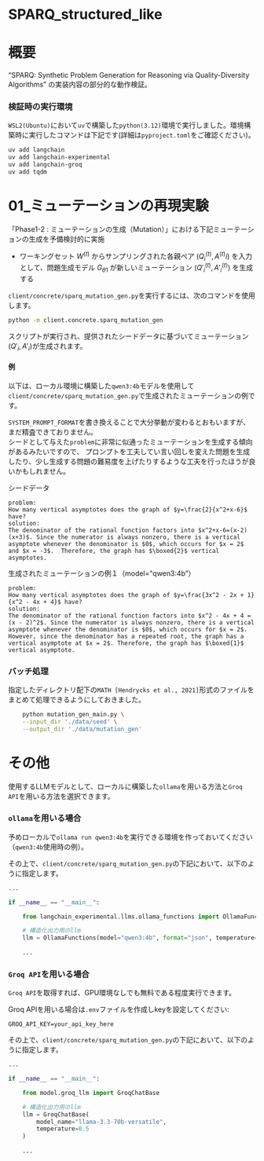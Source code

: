 # SPARQ_structured_like 

# 概要
“SPARQ: Synthetic Problem Generation for Reasoning via Quality-Diversity Algorithms” の実装内容の部分的な動作検証。

### 検証時の実行環境

`WSL2(Ubuntu)`において`uv`で構築した`python(3.12)`環境で実行しました。環境構築時に実行したコマンドは下記です(詳細は`pyproject.toml`をご確認ください)。

```bash
uv add langchain
uv add langchain-experimental
uv add langchain-groq
uv add tqdm
```


# 01_ミューテーションの再現実験

「Phase1-2 : ミューテーションの生成（Mutation）」における下記ミューテーションの生成を予備検討的に実施  

- ワーキングセット $`W^{(t)}`$  からサンプリングされた各親ペア $`(Q^{(t)}_i, A^{(t)}i)`$ を入力として、問題生成モデル $`G_{\theta1}`$  が新しいミューテーション $`(Q'^{(t)}_i, A'^{(t)}_i)`$ を生成する


`client/concrete/sparq_mutation_gen.py`を実行するには、次のコマンドを使用します。

```bash
python -m client.concrete.sparq_mutation_gen
```

スクリプトが実行され、提供されたシードデータに基づいてミューテーション$`(Q'_i, A'_i)`$が生成されます。

#### 例

以下は、ローカル環境に構築した`qwen3:4b`モデルを使用して`client/concrete/sparq_mutation_gen.py`で生成されたミューテーションの例です。  

[//]: # (原著のやりかたとは異なりますが、ここでは別の試みとして、3つのFew-shotに対して、追加で2つのミューテーションを生成するということをしています。  )

`SYSTEM_PROMPT_FORMAT`を書き換えることで大分挙動が変わるとおもいますが、まだ精査できておりません。  
シードとして与えた`problem`に非常に似通ったミューテーションを生成する傾向があるみたいですので、
プロンプトを工夫してい言い回しを変えた問題を生成したり、少し生成する問題の難易度を上げたりするような工夫を行ったほうが良いかもしれません。 

シードデータ
```text
problem: 
How many vertical asymptotes does the graph of $y=\frac{2}{x^2+x-6}$ have?
solution:
The denominator of the rational function factors into $x^2+x-6=(x-2)(x+3)$. Since the numerator is always nonzero, there is a vertical asymptote whenever the denominator is $0$, which occurs for $x = 2$ and $x = -3$.  Therefore, the graph has $\boxed{2}$ vertical asymptotes.
```


生成されたミューテーションの例１（model="qwen3:4b”）
```text
problem:
How many vertical asymptotes does the graph of $y=\frac{3x^2 - 2x + 1}{x^2 - 4x + 4}$ have?
solution:
The denominator of the rational function factors into $x^2 - 4x + 4 = (x - 2)^2$. Since the numerator is always nonzero, there is a vertical asymptote whenever the denominator is $0$, which occurs for $x = 2$. However, since the denominator has a repeated root, the graph has a vertical asymptote at $x = 2$. Therefore, the graph has $\boxed{1}$ vertical asymptote.
```
### バッチ処理
指定したディレクトリ配下の`MATH [Hendrycks et al., 2021]`形式のファイルをまとめて処理できるようにしておきました。
```bash
    python mutation_gen_main.py \
	--input_dir './data/seed' \
	--output_dir './data/mutation_gen'
```

# その他

使用するLLMモデルとして、ローカルに構築した`ollama`を用いる方法と`Groq API`を用いる方法を選択できます。

### `ollama`を用いる場合
予めローカルで`ollama run qwen3:4b`を実行できる環境を作っておいてください（`qwen3:4b`使用時の例）。

その上で、`client/concrete/sparq_mutation_gen.py`の下記において、以下のように指定します。

```python
...

if __name__ == "__main__":

    from langchain_experimental.llms.ollama_functions import OllamaFunctions

    # 構造化出力用のllm
    llm = OllamaFunctions(model="qwen3:4b", format="json", temperature=0.5)
    
    ...
```

### `Groq API`を用いる場合
`Groq API`を取得すれば、GPU環境なしでも無料である程度実行できます。

Groq APIを用いる場合は`.env`ファイルを作成しkeyを設定してください:

```
GROQ_API_KEY=your_api_key_here
```
その上で、`client/concrete/sparq_mutation_gen.py`の下記において、以下のように指定します。

```python
...

if __name__ == "__main__":

    from model.groq_llm import GroqChatBase

    # 構造化出力用のllm
    llm = GroqChatBase(
        model_name="llama-3.3-70b-versatile",
        temperature=0.5
    )
    
    ...
```
